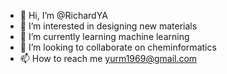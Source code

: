 - 👋 Hi, I’m @RichardYA
- 👀 I’m interested in designing new materials
- 🌱 I’m currently learning machine learning
- 💞️ I’m looking to collaborate on cheminformatics
- 📫 How to reach me yurm1969@gmail.com

<!---
RichardYA/RichardYA is a ✨ special ✨ repository because its `README.md` (this file) appears on your GitHub profile.
You can click the Preview link to take a look at your changes.
--->

